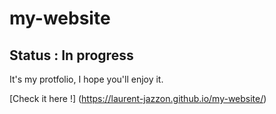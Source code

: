 # my-website

## Status : In progress

It's my protfolio, I hope you'll enjoy it.

[Check it here !] (https://laurent-jazzon.github.io/my-website/)
